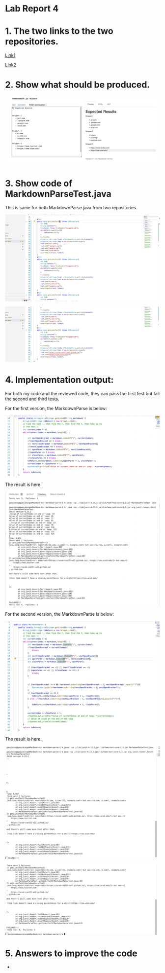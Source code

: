 # __Lab Report 4__

# 1. The two links to the two repositories.

[Link1][1]

[1]:  https://github.com/sha0xy/markdown-parse


[Link2][2]

[2]:  https://github.com/AnonymousGym/markdown-parse-1

# 2. Show what should be produced.

![Image][11]

[11]: 1.png

# 3. Show code of MarkdownParseTest.java
This is same for both MarkdownParse.java from two repositories.

![Image][12]

[12]: 2.png

![Image][13]

[13]: 3.png

# 4. Implementation output:
For both my code and the reviewed code, they can pass the first test but fail the second and third tests.

For the first version, the MarkdownParse is below:

![Image][14]

[14]: 4.png

The result is here:

![Image][15]

[15]: 5.png

For the second version, the MarkdownParse is below:

![Image][16]

[16]: 6.png

The result is here:

![Image][17]

[17]: 7.png

![Image][18]

[18]: 8.png

# 5. Answers to improve the code
  -
